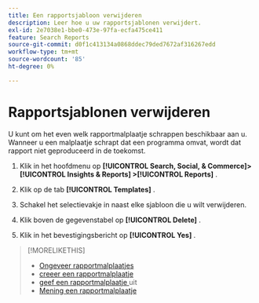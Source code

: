 ```yaml
---
title: Een rapportsjabloon verwijderen
description: Leer hoe u uw rapportsjablonen verwijdert.
exl-id: 2e7038e1-bbe0-473e-97fa-ecfa475ce411
feature: Search Reports
source-git-commit: d0f1c413134a0868ddec79ded7672af316267edd
workflow-type: tm+mt
source-wordcount: '85'
ht-degree: 0%

---
```


# Rapportsjablonen verwijderen

U kunt om het even welk rapportmalplaatje schrappen beschikbaar aan u. Wanneer u een malplaatje schrapt dat een programma omvat, wordt dat rapport niet geproduceerd in de toekomst.

1. Klik in het hoofdmenu op **[!UICONTROL Search, Social, & Commerce]> [!UICONTROL Insights & Reports] >[!UICONTROL Reports]** .

1. Klik op de tab **[!UICONTROL Templates]** .

1. Schakel het selectievakje in naast elke sjabloon die u wilt verwijderen.

1. Klik boven de gegevenstabel op **[!UICONTROL Delete]** .

1. Klik in het bevestigingsbericht op **[!UICONTROL Yes]** .

>[!MORELIKETHIS]
>
>* [ Ongeveer rapportmalplaatjes ](template-about.md)
>* [ creeer een rapportmalplaatje ](template-create.md)
>* [ geef een rapportmalplaatje ](template-edit.md) uit
>* [ Mening een rapportmalplaatje ](template-view.md)
